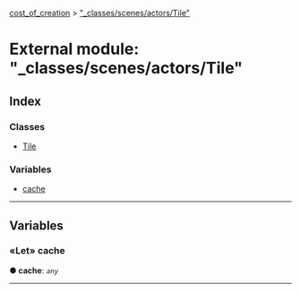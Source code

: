 [cost_of_creation](../README.md) > ["_classes/scenes/actors/Tile"](../modules/__classes_scenes_actors_tile_.md)



# External module: "_classes/scenes/actors/Tile"

## Index

### Classes

* [Tile](../classes/__classes_scenes_actors_tile_.tile.md)


### Variables

* [cache](__classes_scenes_actors_tile_.md#cache)



---
## Variables
<a id="cache"></a>

### «Let» cache

**●  cache**:  *`any`* 






___


